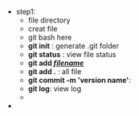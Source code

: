 - step1:
  - file directory
  - creat file
  - git bash here
  - **git init** : generate .git folder
  - **git status** : view file status
  - **git add <u>*filename*</u>**
  - **git add .** :  all file
  - **git commit -m 'version name'**:
  - **git log**: view log
  - 
- 
